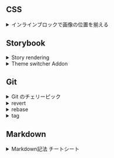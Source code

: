## CSS

<details><summary>インラインブロックで画像の位置を揃える</summary>

- `vertical-align` のデフォルト値は `baseline`
- `display: inline-block` で画像を含むコンテンツと文字を含むコンテンツを並べると、画像の下端と文字の下端が揃うように並び、見た目上ずれが発生する

参考URL：

- [css – インラインブロックを並べて画像を表示するとずれてしまう | memorandum-plus](http://memorandum-plus.com/2018/04/04/css-%E3%82%A4%E3%83%B3%E3%83%A9%E3%82%A4%E3%83%B3%E3%83%96%E3%83%AD%E3%83%83%E3%82%AF%E3%82%92%E4%B8%A6%E3%81%B9%E3%81%A6%E7%94%BB%E5%83%8F%E3%82%92%E8%A1%A8%E7%A4%BA%E3%81%99%E3%82%8B%E3%81%A8/)
</details>

## Storybook

<details><summary>Story rendering</summary>

- `.storybook/preview-head.html` を使えば、iframeの書き換えが可能？（調査中）

参考URL：

- [Story rendering](https://storybook.js.org/docs/react/configure/story-rendering#adding-to-head/)
</details>


<details><summary>Theme switcher Addon</summary>

- Storybook のテーマの切り替え（任意の要素のクラスの切り替え）ができる

参考URL：

- [Theme switcher Addon | Storybook](https://storybook.js.org/addons/storybook-addon-themes)
</details>

## Git

<details><summary>Git のチェリーピック</summary>

- 任意のコミットだけを別のブランチに適用することができる

参考URL：

- [Git のチェリーピック | Atlassian Git Tutorial](https://www.atlassian.com/ja/git/tutorials/cherry-pick)  
※分かりやすいサイトがあれば更新したい
</details>

<details><summary>revert</summary>

- 特定のコミットを打ち消すことができる
- 新しくコミットを追加するため、コミットの履歴は残る

参考URL：

- [revert｜サル先生のGit入門【プロジェクト管理ツールBacklog】](https://backlog.com/ja/git-tutorial/stepup/29/)
</details>

<details><summary>rebase</summary>

- コミットをまとめることができる
- リベースはブランチの統合が可能（マージ同様）
- コミット履歴を整理することができる
- 履歴の破壊をするため、リモートブランチの操作はご法度

参考URL：

- [rebase -i でコミットをまとめる｜サル先生のGit入門【プロジェクト管理ツールBacklog】](https://backlog.com/ja/git-tutorial/stepup/32/)
- [マージとリベース | Atlassian Git Tutorial](https://www.atlassian.com/ja/git/tutorials/merging-vs-rebasing)
</details>

<details><summary>tag</summary>

- コミットを参照しやすくするため、分かりやすい名前（タグ）を付けることができる

参考URL：

- [タグ｜サル先生のGit入門【プロジェクト管理ツールBacklog】](https://backlog.com/ja/git-tutorial/stepup/17/)

</details>

## Markdown

<details><summary>Markdown記法 チートシート</summary>

- 「折りたたみ」は `<details>` と `<summary>` で表現可能

```
<details><summary>表示される部分</summary>本文</details>
```

参考URL：

- [Markdown記法 チートシート - Qiita](https://qiita.com/Qiita/items/c686397e4a0f4f11683d#details---%E6%8A%98%E3%82%8A%E3%81%9F%E3%81%9F%E3%81%BF)
</details>